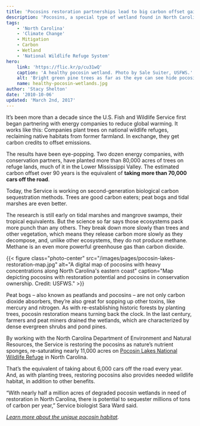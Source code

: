 ```yaml
---
title: 'Pocosins restoration partnerships lead to big carbon offset gains'
description: 'Pocosins, a special type of wetland found in North Carolina, help to capture carbon and mitigate the impacts of climate change.'
tags:
    - 'North Carolina'
    - 'Climate Change'
    - Mitigation
    - Carbon
    - Wetland
    - 'National Wildlife Refuge System'
hero:
    link: 'https://flic.kr/p/cu31wQ'
    caption: 'A healthy pocosin wetland. Photo by Sale Suiter, USFWS.'
    alt: 'Bright green pine trees as far as the eye can see hide pocosin wetlands at their base'
    name: healthy-pocosin-wetlands.jpg
author: 'Stacy Shelton'
date: '2010-10-06'
updated: 'March 2nd, 2017'
---
```


It’s been more than a decade since the U.S. Fish and Wildlife Service first began partnering with energy companies to reduce global warming. It works like this: Companies plant trees on national wildlife refuges, reclaiming native habitats from former farmland. In exchange, they get carbon credits to offset emissions.

The results have been eye-popping. Two dozen energy companies, with conservation partners, have planted more than 80,000 acres of trees on refuge lands, much of it in the Lower Mississippi Valley. The estimated carbon offset over 90 years is the equivalent of **taking more than 70,000 cars off the road**.

Today, the Service is working on second-generation biological carbon sequestration methods. Trees are good carbon eaters; peat bogs and tidal marshes are even better.

The research is still early on tidal marshes and mangrove swamps, their tropical equivalents. But the science so far says those ecosystems pack more punch than any others. They break down more slowly than trees and other vegetation, which means they release carbon more slowly as they decompose, and, unlike other ecosystems, they do not produce methane. Methane is an even more powerful greenhouse gas than carbon dioxide.

{{< figure class="photo-center" src="/images/pages/pocosin-lakes-restoration-map.jpg" alt="A digital map of pocosins with heavy concentrations along North Carolina's eastern coast" caption="Map depicting pocosins with restoration potential and pocosins in conservation ownership. Credit: USFWS." >}}

Peat bogs – also known as peatlands and pocosins – are not only carbon dioxide absorbers, they’re also great for sopping up other toxins, like mercury and nitrogen. As with re-establishing historic forests by planting trees, pocosin restoration means turning back the clock. In the last century, farmers and peat miners drained the wetlands, which are characterized by dense evergreen shrubs and pond pines.

By working with the North Carolina Department of Environment and Natural Resources, the Service is restoring the pocosins as nature’s nutrient sponges, re-saturating nearly 11,000 acres on [Pocosin Lakes National Wildlife Refuge](http://www.fws.gov/refuge/pocosin_lakes/) in North Carolina.

That’s the equivalent of taking about 6,000 cars off the road every year. And, as with planting trees, restoring pocosins also provides needed wildlife habitat, in addition to other benefits.

“With nearly half a million acres of degraded pocosin wetlands in need of restoration in North Carolina, there is potential to sequester millions of tons of carbon per year,” Service biologist Sara Ward said.

*[Learn more about the unique pocosin habitat](http://www.fws.gov/refuge/pocosin_lakes/).*
